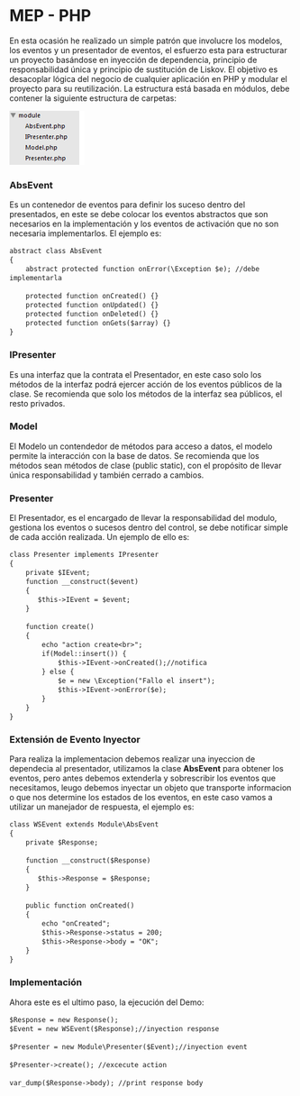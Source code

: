 # MEP - PHP

En esta ocasión he realizado un simple patrón que involucre los modelos, los eventos y un presentador de eventos, el esfuerzo esta para estructurar un proyecto basándose en inyección de dependencia, principio de responsabilidad única y principio de sustitución de Liskov. El objetivo es desacoplar lógica del negocio de cualquier aplicación en PHP y modular el proyecto para su reutilización. 
La estructura está basada en módulos, debe contener la siguiente estructura de carpetas: 

![Estrucutra de Caperta](https://raw.githubusercontent.com/raalzate/mep-php/master/images/carpetas.png)

### AbsEvent
Es un contenedor de eventos para definir los suceso dentro del presentados, en este se debe colocar los eventos abstractos que son necesarios en la implementación y los eventos de activación que no son necesaria implementarlos. El ejemplo es:

``` 
abstract class AbsEvent 
{
	abstract protected function onError(\Exception $e); //debe implementarla 

	protected function onCreated() {}
	protected function onUpdated() {}
	protected function onDeleted() {}
	protected function onGets($array) {}
}
```
### IPresenter

Es una interfaz que la contrata el Presentador, en este caso solo los métodos de la interfaz podrá ejercer acción de los eventos públicos de la clase. Se recomienda que solo los métodos de la interfaz sea públicos, el resto privados.  

### Model

El Modelo un contendedor de métodos para acceso a datos, el modelo permite la interacción con la base de datos. Se recomienda que los métodos sean métodos de clase (public static), con el propósito de llevar única responsabilidad y también cerrado a cambios. 

### Presenter

El Presentador, es el encargado de llevar la responsabilidad del modulo, gestiona los eventos o sucesos dentro del control, se debe notificar simple de cada acción realizada. Un ejemplo de ello es:

``` 
class Presenter implements IPresenter 
{
	private $IEvent; 
	function __construct($event)
    {
       $this->IEvent = $event;
    }

    function create()
    {
    	echo "action create<br>";
    	if(Model::insert()) {
    		$this->IEvent->onCreated();//notifica
    	} else {
    		$e = new \Exception("Fallo el insert");
    		$this->IEvent->onError($e);
    	}
    }
}
```

### Extensión de Evento Inyector

Para realiza la implementacion debemos realizar una inyeccion de dependecia al presentador, utilizamos la clase **AbsEvent** para obtener los eventos, pero antes debemos extenderla y sobrescribir los eventos que necesitamos, leugo debemos inyectar un objeto que transporte informacion o que nos determine los estados de los eventos, en este caso vamos a utilizar un manejador de respuesta, el ejemplo es:

```
class WSEvent extends Module\AbsEvent 
{
	private $Response;

	function __construct($Response)
    {
       $this->Response = $Response;
    }

	public function onCreated()
	{
		echo "onCreated";
		$this->Response->status = 200;
		$this->Response->body = "OK";
	} 
} 	
```

### Implementación

Ahora este es el ultimo paso, la ejecución del Demo:

```
$Response = new Response();
$Event = new WSEvent($Response);//inyection response

$Presenter = new Module\Presenter($Event);//inyection event

$Presenter->create(); //excecute action

var_dump($Response->body); //print response body 

```



